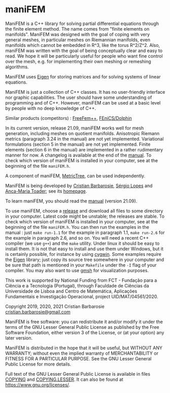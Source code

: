 # maniFEM
ManiFEM is a C++ library for solving partial differential equations through the finite element method.
The name comes from "finite elements on manifolds". 
ManiFEM was designed with the goal of coping with very general meshes,
in particular meshes on Riemannian manifolds, even manifolds which cannot be embedded in R^3,
like the torus R^2/Z^2.
Also, maniFEM was written with the goal of being conceptually clear and easy to read.
We hope it will be particularly useful for people who want fine control over the mesh, 
e.g. for implementing their own meshing or remeshing algorithms.

ManiFEM uses [Eigen](http://eigen.tuxfamily.org/index.php?title=Main_Page) for storing matrices
and for solving systems of linear equations.

ManiFEM is just a collection of C++ classes.
It has no user-friendly interface nor graphic capabilities. 
The user should have some understanding of programming and of C++. 
However, maniFEM can be used at a basic level by people with no deep knowledge of C++.

Similar products (competitors) : [FreeFem++](http://www3.freefem.org/),
[FEniCS/Dolphin](https://fenicsproject.org/)

In its current version, release 21.09, maniFEM works well for mesh generation,
including meshes on quotient manifolds. 
Anisotropic Riemann metrics (paragraph 3.24 in the manual) are not yet implemented. 
Variational formulations (section 5 in the manual) are not yet implemented. 
Finite elements (section 6 in the manual) are implemented in a rather rudimentary manner for now.
A changelog is available at the end of the [manual](http://manifem.rd.ciencias.ulisboa.pt/manual-manifem.pdf).
To check which version of maniFEM is installed in your computer, see at the beginning of the file `maniFEM.h`.

A component of maniFEM, [MetricTree](https://github.com/cristian-barbarosie/MetricTree), can be used independently.

ManiFEM is being developed by [Cristian Barbarosie](mailto:cristian.barbarosie@gmail.com), [Sérgio Lopes](mailto:slopes@adm.isel.pt)
and [Anca-Maria Toader](mailto:anca.maria.toader@gmail.com); see its [homepage](http://manifem.rd.ciencias.ulisboa.pt).

To learn maniFEM, you should read the [manual](http://manifem.rd.ciencias.ulisboa.pt/manual-manifem.pdf) (version 21.09).

To use maniFEM, choose a [release](https://github.com/cristian-barbarosie/manifem/releases)
and download all files to some directory in your computer.
Latest code might be unstable; the releases are stable.
To check which version of maniFEM is installed in your computer, see at the beginning of the file `maniFEM.h`.
You can then run the examples in the manual : just `make run-1.1` for the example in paragraph 1.1, 
`make run-2.6` for the example in paragraph 2.6, and so on.
You will need a recent C++ compiler (we use `g++`) and the `make` utility. 
Under linux it should be easy to install them. 
It is not that easy to install and use them under Windows, but it is certainly possible, for instance by using 
[cygwin](https://cygwin.org).
Some examples require the [Eigen](http://eigen.tuxfamily.org/index.php?title=Main_Page) library; 
just copy its source tree somewhere in your computer and be sure that path is mentioned in your 
`Makefile` under the `-I` flag of your compiler.
You may also want to use [gmsh](http://gmsh.info/) for visualization purposes. 

This work is supported by National Funding from FCT - Fundação para a Ciência e a Tecnologia (Portugal), 
through Faculdade de Ciências da Universidade de Lisboa and 
Centro de Matemática, Aplicações Fundamentais e Investigação Operacional, project UID/MAT/04561/2020.

Copyright 2019, 2020, 2021 Cristian Barbarosie cristian.barbarosie@gmail.com

ManiFEM is free software: you can redistribute it and/or modify
it under the terms of the GNU Lesser General Public License as published by
the Free Software Foundation, either version 3 of the License, or
(at your option) any later version.

ManiFEM is distributed in the hope that it will be useful,
but WITHOUT ANY WARRANTY; without even the implied warranty of
MERCHANTABILITY or FITNESS FOR A PARTICULAR PURPOSE.  See the
GNU Lesser General Public License for more details.

Full text of the GNU Lesser General Public License is available 
in files [COPYING](src/COPYING) and [COPYING.LESSER](src/COPYING.LESSER).
It can also be found at <https://www.gnu.org/licenses/>.
